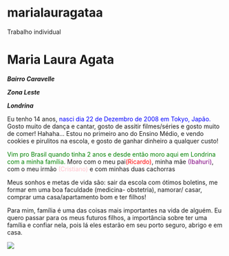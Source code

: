 # marialauragataa
Trabalho individual
<!DOCTYPE html>
<html lang="pt-br">
<head>
    <meta charset="UTF-8">
    <meta name="viewport" content="width=device-width, initial-scale=1.0">
    <title>Minha História</title>
</head>
<body>
<h1>Maria Laura Agata</h1>
<p><em><strong>Bairro Caravelle</strong></em></p>
<p><em><strong>Zona Leste</strong></em></p>
<p><em><strong>Londrina</strong></em></p>

<p>Eu tenho 14 anos, <font color="blue">nasci dia 22 de Dezembro de 2008 em Tokyo, Japão.</font> Gosto muito de dança e cantar, gosto de assitir 
filmes/séries e gosto muito de comer! Hahaha... 
 Estou no primeiro ano do Ensino Médio, e vendo cookies e pirulitos na escola, e gosto de ganhar
dinheiro a qualquer custo!</p>
<p><font color="green">Vim pro Brasil quando tinha 2 anos e desde então moro aqui em Londrina com a minha família.</font>
 Moro com o meu pai<font color="red">(Ricardo)</font>, minha mãe  <font color="purple">(Ibahuri)</font>, com o meu irmão <font color="pink">(Cristiano)</font> e com minhas duas cachorras</p>
<p>Meus sonhos e metas de vida são: sair da escola com ótimos boletins, me formar em uma boa faculdade (medicina- obstetria), 
namorar/ casar, comprar uma casa/apartamento bom e ter filhos!</p>
<p>Para mim, família é uma das coisas mais importantes na vida de alguém. Eu quero passar para os meus futuros 
filhos, a importância sobre ter uma família e confiar nela, pois lá eles estarão em seu porto seguro, abrigo e em casa.</p>
</body>
</html>

<img src="https://i.pinimg.com/564x/d5/61/46/d561465729fc44213a3b5b0cd1ebb83c.jpg">


